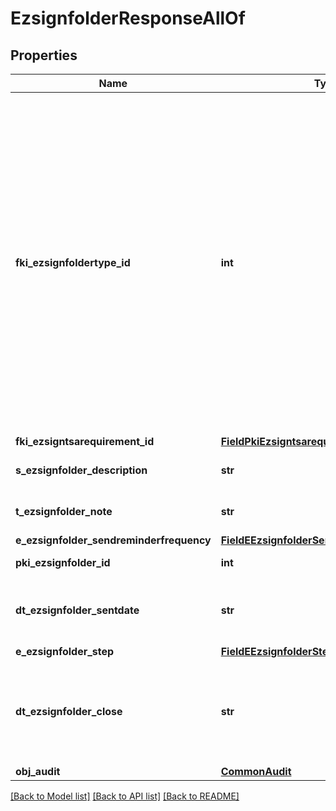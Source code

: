 # EzsignfolderResponseAllOf

## Properties
Name | Type | Description | Notes
------------ | ------------- | ------------- | -------------
**fki_ezsignfoldertype_id** | **int** | The unique ID of the Ezsignfoldertype.    This value can be queried by the API and is also visible in the admin interface.    There are two types of Ezsignfoldertype. **User** and **Shared**. **User** can only be seen by the user who created the folder or its assistants. Access to **Shared** folders are configurable for access and email delivery. You should typically choose a **Shared** type here. | 
**fki_ezsigntsarequirement_id** | [**FieldPkiEzsigntsarequirementID**](FieldPkiEzsigntsarequirementID.md) |  | 
**s_ezsignfolder_description** | **str** | The description of the Ezsign Folder | 
**t_ezsignfolder_note** | **str** | Somes extra notes about the eZsign Folder | 
**e_ezsignfolder_sendreminderfrequency** | [**FieldEEzsignfolderSendreminderfrequency**](FieldEEzsignfolderSendreminderfrequency.md) |  | 
**pki_ezsignfolder_id** | **int** | The unique ID of the Ezsignfolder | 
**dt_ezsignfolder_sentdate** | **str** | The date and time at which the Ezsign folder was sent the last time. | 
**e_ezsignfolder_step** | [**FieldEEzsignfolderStep**](FieldEEzsignfolderStep.md) |  | 
**dt_ezsignfolder_close** | **str** | The date and time at which the folder was closed. Either by applying the last signature or by completing it prematurely. | 
**obj_audit** | [**CommonAudit**](CommonAudit.md) |  | 

[[Back to Model list]](../README.md#documentation-for-models) [[Back to API list]](../README.md#documentation-for-api-endpoints) [[Back to README]](../README.md)


